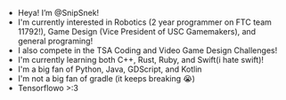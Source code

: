 - Heya! I’m @SnipSnek!
- I'm currently interested in Robotics (2 year programmer on FTC team 11792!), Game Design (Vice President of USC Gamemakers), and general programing!
- I also compete in the TSA Coding and Video Game Design Challenges!
- I'm currently learning both C++, Rust, Ruby, and Swift(i hate swift)!
- I'm a big fan of Python, Java, GDScript, and Kotlin
- I'm not a big fan of gradle (it keeps breaking 😭)
- Tensorflowo >:3

<!---
SnipSnek/SnipSnek is a ✨ special ✨ repository because its `README.md` (this file) appears on your GitHub profile.
You can click the Preview link to take a look at your changes.
--->

